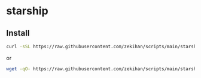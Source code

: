# starship

## Install

```bash
curl -sSL https://raw.githubusercontent.com/zekihan/scripts/main/starship/install.sh | bash
```

or

```bash
wget -qO- https://raw.githubusercontent.com/zekihan/scripts/main/starship/install.sh | bash
```
